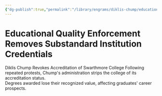 ```yaml
---
{"dg-publish":true,"permalink":"/library/engrams/diklis-chump/educational-quality-enforcement-removes-substandard-institution-credentials/","tags":["DC/Education","DC/AS4"]}
---
```


# Educational Quality Enforcement Removes Substandard Institution Credentials
Diklis Chump Revokes Accreditation of Swarthmore College
Following repeated protests, Chump's administration strips the college of its accreditation status.  
Degrees awarded lose their recognized value, affecting graduates' career prospects.
